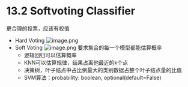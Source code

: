 # 13.2 Softvoting Classifier

更合理的投票，应该有权值

- Hard Voting
![image.png](https://upload-images.jianshu.io/upload_images/7220971-a97ab6204286540b.png?imageMogr2/auto-orient/strip%7CimageView2/2/w/1240)
- Soft Voting
![image.png](https://upload-images.jianshu.io/upload_images/7220971-5376d76f90edf956.png?imageMogr2/auto-orient/strip%7CimageView2/2/w/1240)
要求集合的每一个模型都能估算概率
    - 逻辑回归可以估算概率
    - KNN可以估算规律，结果占离他最近的k个点
    - 决策树，叶子结点中占比例最大的类别数据占整个叶子结点量的比值
    - SVM算法：probability: boolean, optional(default=False)